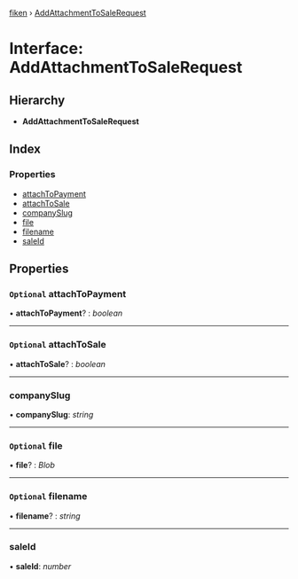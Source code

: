 [fiken](../README.md) › [AddAttachmentToSaleRequest](addattachmenttosalerequest.md)

# Interface: AddAttachmentToSaleRequest

## Hierarchy

* **AddAttachmentToSaleRequest**

## Index

### Properties

* [attachToPayment](addattachmenttosalerequest.md#optional-attachtopayment)
* [attachToSale](addattachmenttosalerequest.md#optional-attachtosale)
* [companySlug](addattachmenttosalerequest.md#companyslug)
* [file](addattachmenttosalerequest.md#optional-file)
* [filename](addattachmenttosalerequest.md#optional-filename)
* [saleId](addattachmenttosalerequest.md#saleid)

## Properties

### `Optional` attachToPayment

• **attachToPayment**? : *boolean*

___

### `Optional` attachToSale

• **attachToSale**? : *boolean*

___

###  companySlug

• **companySlug**: *string*

___

### `Optional` file

• **file**? : *Blob*

___

### `Optional` filename

• **filename**? : *string*

___

###  saleId

• **saleId**: *number*
